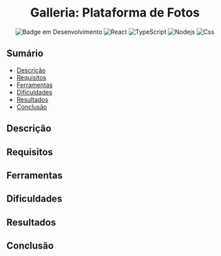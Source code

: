 <h1 align="center">Galleria: Plataforma de Fotos</h1>

<div align="center" >

![Badge em Desenvolvimento](http://img.shields.io/static/v1?label=STATUS&message=EM%20DESENVOLVIMENTO&color=GREEN&style=for-the-badge)
![React](https://img.shields.io/badge/React-20232A?style=for-the-badge&logo=react&logoColor=61DAFB)
![TypeScript](https://img.shields.io/badge/TypeScript-007ACC?style=for-the-badge&logo=typescript&logoColor=white)
![Nodejs](https://img.shields.io/badge/Node.js-43853D?style=for-the-badge&logo=node.js&logoColor=white)
![Css](https://img.shields.io/badge/CSS3-1572B6?style=for-the-badge&logo=css3&logoColor=white)

</div>

## Sumário

* [Descrição](#descrição)
* [Requisitos](#requisitos)
* [Ferramentas](#ferramentas)
* [Dificuldades](#dificuldades)
* [Resultados](#resultados)
* [Conclusão](#conclusao)


## Descrição


## Requisitos


## Ferramentas



## Dificuldades


## Resultados


## Conclusão
